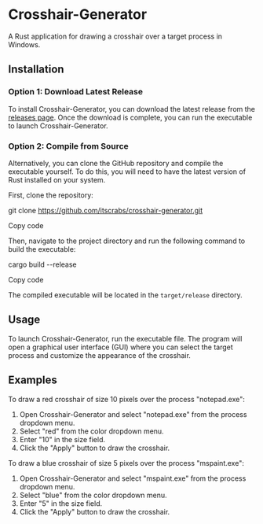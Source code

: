 # Crosshair-Generator

A Rust application for drawing a crosshair over a target process in Windows.

## Installation

### Option 1: Download Latest Release

To install Crosshair-Generator, you can download the latest release from the [releases page](https://github.com/itscrabs/crosshair-generator/releases). Once the download is complete, you can run the executable to launch Crosshair-Generator.

### Option 2: Compile from Source

Alternatively, you can clone the GitHub repository and compile the executable yourself. To do this, you will need to have the latest version of Rust installed on your system.

First, clone the repository:

git clone https://github.com/itscrabs/crosshair-generator.git

Copy code

Then, navigate to the project directory and run the following command to build the executable:

cargo build --release

Copy code

The compiled executable will be located in the `target/release` directory.

## Usage

To launch Crosshair-Generator, run the executable file. The program will open a graphical user interface (GUI) where you can select the target process and customize the appearance of the crosshair.

## Examples

To draw a red crosshair of size 10 pixels over the process "notepad.exe":

1. Open Crosshair-Generator and select "notepad.exe" from the process dropdown menu.
2. Select "red" from the color dropdown menu.
3. Enter "10" in the size field.
4. Click the "Apply" button to draw the crosshair.

To draw a blue crosshair of size 5 pixels over the process "mspaint.exe":

1. Open Crosshair-Generator and select "mspaint.exe" from the process dropdown menu.
2. Select "blue" from the color dropdown menu.
3. Enter "5" in the size field.
4. Click the "Apply" button to draw the crosshair.